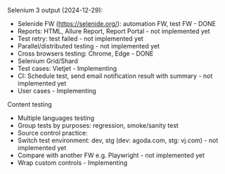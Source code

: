 Selenium 3 output (2024-12-29):

- Selenide FW (https://selenide.org/): automation FW, test FW - DONE
- Reports: HTML, Allure Report, Report Portal - not implemented yet
- Test retry: test failed - not implemented yet
- Parallel/distributed testing - not implemented yet
- Cross browsers testing: Chrome, Edge - DONE
- Selenium Grid/Shard
- Test cases: Vietjet - Implementing
- CI: Schedule test, send email notification result with summary - not implemented yet
- User cases - Implementing

Content testing
- Multiple languages testing
- Group tests by purposes: regression, smoke/sanity test
- Source control practice:
- Switch test environment: dev, stg (dev: agoda.com, stg: vj.com) - not implemented yet
- Compare with another FW e.g. Playwright - not implemented yet
- Wrap custom controls - Implementing
